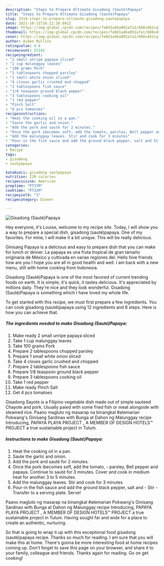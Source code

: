 ```yaml
---
description: "Steps to Prepare Ultimate Gisadong (Sauté)Papaya"
title: "Steps to Prepare Ultimate Gisadong (Sauté)Papaya"
slug: 3319-steps-to-prepare-ultimate-gisadong-sautepapaya
date: 2021-10-31T16:12:10.691Z
image: https://img-global.cpcdn.com/recipes/fe0d1a4ba091a7a1/680x482cq70/gisadong-sautepapaya-recipe-main-photo.jpg
thumbnail: https://img-global.cpcdn.com/recipes/fe0d1a4ba091a7a1/680x482cq70/gisadong-sautepapaya-recipe-main-photo.jpg
cover: https://img-global.cpcdn.com/recipes/fe0d1a4ba091a7a1/680x482cq70/gisadong-sautepapaya-recipe-main-photo.jpg
author: Aiden Mullins
ratingvalue: 4.6
reviewcount: 25142
recipeingredient:
- "2 small unripe papaya sliced"
- "1 cup malunggay leaves"
- "100 grams Pork"
- "2 tablespoons chopped parsley"
- "1 small white onion sliced"
- "4 cloves garlic crushed and chopped"
- "2 tablespoons fish sauce"
- "1/8 teaspoon ground black pepper"
- "3 tablespoons cooking oil"
- "1 red pepper"
- "Pinch Salt"
- "4 pcs tomatoes"
recipeinstructions:
- "Heat the cooking oil in a pan."
- "Saute the garlic and onion."
- "Add the pork and sauté for 2 minutes."
- "Once the pork ibecomes soft, add the tomato, parsley, Bell pepper and papaya. Continue to sauté for 3 minutes. Cover and cook in medium heat for another 3 to 5 minutes."
- "Add the malunggay leaves. Stir and cook for 3 minutes"
- "Pour-in the fish sauce and add the ground black pepper, salt and Stir Transfer to a serving plate. Serve!"
categories:
- Recipe
tags:
- gisadong
- sautpapaya

katakunci: gisadong sautpapaya 
nutrition: 239 calories
recipecuisine: American
preptime: "PT37M"
cooktime: "PT32M"
recipeyield: "3"
recipecategory: Dinner

---
```



![Gisadong (Sauté)Papaya](https://img-global.cpcdn.com/recipes/fe0d1a4ba091a7a1/680x482cq70/gisadong-sautepapaya-recipe-main-photo.jpg)

Hey everyone, it's Louise, welcome to my recipe site. Today, I will show you a way to prepare a special dish, gisadong (sauté)papaya. One of my favorites. For mine, I will make it a bit unique. This will be really delicious.

Ginisang Papaya is a delicious and easy to prepare dish that you can make for lunch or dinner. La papaya es una fruta tropical de gran tamaño originaria de México y cultivada en varias regiones del. Hello hive friends how are you I hope you are all in good health and well. I am back with a new menu, still with home cooking from Indonesia.

Gisadong (Sauté)Papaya is one of the most favored of current trending foods on earth. It is simple, it's quick, it tastes delicious. It's appreciated by millions daily. They're nice and they look wonderful. Gisadong (Sauté)Papaya is something which I have loved my whole life.


To get started with this recipe, we must first prepare a few ingredients. You can cook gisadong (sauté)papaya using 12 ingredients and 6 steps. Here is how you can achieve that.

<!--inarticleads1-->

##### The ingredients needed to make Gisadong (Sauté)Papaya:

1. Make ready 2 small unripe papaya sliced
1. Take 1 cup malunggay leaves
1. Take 100 grams Pork
1. Prepare 2 tablespoons chopped parsley
1. Prepare 1 small white onion sliced
1. Take 4 cloves garlic crushed and chopped
1. Prepare 2 tablespoons fish sauce
1. Prepare 1/8 teaspoon ground black pepper
1. Prepare 3 tablespoons cooking oil
1. Take 1 red pepper
1. Make ready Pinch Salt
1. Get 4 pcs tomatoes


Gisadong Sayote is a Filipino vegetable dish made out of simple sauteed Chayote and pork. Usually paied with some fried fish or meat alongside with steamed rice. Paano magluto ng masarap na binangkal #atemarian Pokwang&#39;s Ginisang Sardinas with Bunga at Dahon ng Malunggay recipe Introducing, PAPAYA PLAYA PROJECT , A MEMBER OF DESIGN HOTELS™ PROJECT a true sustainable project in Tulum. 

<!--inarticleads2-->

##### Instructions to make Gisadong (Sauté)Papaya:

1. Heat the cooking oil in a pan.
1. Saute the garlic and onion.
1. Add the pork and sauté for 2 minutes.
1. Once the pork ibecomes soft, add the tomato, - parsley, Bell pepper and papaya. Continue to sauté for 3 minutes. Cover and cook in medium heat for another 3 to 5 minutes.
1. Add the malunggay leaves. Stir and cook for 3 minutes
1. Pour-in the fish sauce and add the ground black pepper, salt and - Stir - Transfer to a serving plate. Serve!


Paano magluto ng masarap na binangkal #atemarian Pokwang&#39;s Ginisang Sardinas with Bunga at Dahon ng Malunggay recipe Introducing, PAPAYA PLAYA PROJECT , A MEMBER OF DESIGN HOTELS™ PROJECT a true sustainable project in Tulum. Having sought far and wide for a place to create an authentic, nurturing. 

So that is going to wrap it up with this exceptional food gisadong (sauté)papaya recipe. Thanks so much for reading. I am sure that you will make this at home. There's gonna be more interesting food at home recipes coming up. Don't forget to save this page on your browser, and share it to your family, colleague and friends. Thanks again for reading. Go on get cooking!
